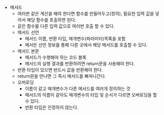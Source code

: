 - 메서드
    - 여러번 같은 계산을 해야 한다면 함수를 만들어두고(정의), 필요한 입력 값을 넣어서 해당 함수를 호출하면 된다.
    - 같은 함수를 다른 입력 값으로 여러번 호출 할 수 있다.
    - 메서드 선언
        - 메서드 이름, 반환 타입, 매개변수(파라미터)목록을 포함
        - 메서든 선언 정보를 통해 다른 곳에서 해당 메서드를 호출할 수 있다.
    - 메서드 본문
        - 메서드가 수행해야 하는 코드 블록
        - 메서드의 실행 결과를 반환하려면 return문을 사용해야 한다.
    - 반환 타입이 있으면 반드시 값을 반환해야 한다.
    - return문을 만나면 그 즉시 메서드를 빠져나간다.
    - 오버로딩
        - 이름이 같고 매개변수가 다른 메서드를 여러개 정의하는 것
        - 메서드의 이름이 같아도 매개변수의 타입 및 순서가 다르면 오버로딩을 할 수 있다.
        - 반환 타입은 인정하지 않는다.
